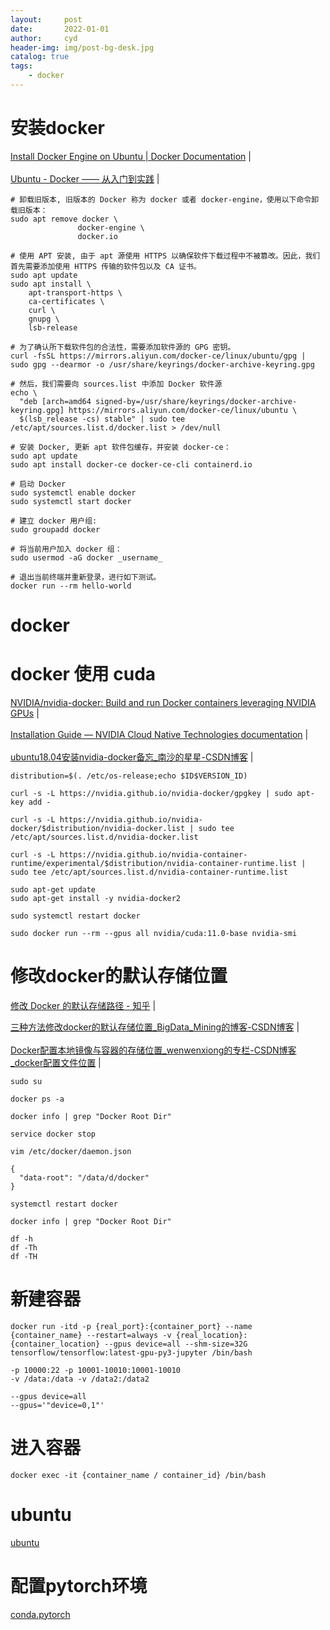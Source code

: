 ```yaml
---
layout:     post
date:       2022-01-01
author:     cyd
header-img: img/post-bg-desk.jpg
catalog: true
tags:
    - docker
---
```


# 安装docker    
<a href="https://docs.docker.com/engine/install/ubuntu/" target="_blank">Install Docker Engine on Ubuntu | Docker Documentation</a>  |  <br>  
<a href="https://yeasy.gitbook.io/docker_practice/install/ubuntu" target="_blank">Ubuntu - Docker —— 从入门到实践</a>  |  <br>    

```
# 卸载旧版本, 旧版本的 Docker 称为 docker 或者 docker-engine，使用以下命令卸载旧版本：
sudo apt remove docker \
               docker-engine \
               docker.io
```
```
# 使用 APT 安装, 由于 apt 源使用 HTTPS 以确保软件下载过程中不被篡改。因此，我们首先需要添加使用 HTTPS 传输的软件包以及 CA 证书。
sudo apt update
sudo apt install \
    apt-transport-https \
    ca-certificates \
    curl \
    gnupg \
    lsb-release
```
```
# 为了确认所下载软件包的合法性，需要添加软件源的 GPG 密钥。
curl -fsSL https://mirrors.aliyun.com/docker-ce/linux/ubuntu/gpg | sudo gpg --dearmor -o /usr/share/keyrings/docker-archive-keyring.gpg
```
```
# 然后，我们需要向 sources.list 中添加 Docker 软件源
echo \
  "deb [arch=amd64 signed-by=/usr/share/keyrings/docker-archive-keyring.gpg] https://mirrors.aliyun.com/docker-ce/linux/ubuntu \
  $(lsb_release -cs) stable" | sudo tee /etc/apt/sources.list.d/docker.list > /dev/null
```
```
# 安装 Docker, 更新 apt 软件包缓存，并安装 docker-ce：
sudo apt update
sudo apt install docker-ce docker-ce-cli containerd.io
```
```
# 启动 Docker
sudo systemctl enable docker
sudo systemctl start docker
```

```
# 建立 docker 用户组:
sudo groupadd docker

# 将当前用户加入 docker 组：
sudo usermod -aG docker _username_
```
```
# 退出当前终端并重新登录，进行如下测试。
docker run --rm hello-world
```

# docker
# docker 使用 cuda
<a href="https://github.com/NVIDIA/nvidia-docker" target="_blank">NVIDIA/nvidia-docker: Build and run Docker containers leveraging NVIDIA GPUs</a>  |  <br>  
<a href="https://docs.nvidia.com/datacenter/cloud-native/container-toolkit/install-guide.html#docker" target="_blank">Installation Guide — NVIDIA Cloud Native Technologies documentation</a>  |  <br>  
<a href="https://blog.csdn.net/weixin_41783910/article/details/109072936" target="_blank">ubuntu18.04安装nvidia-docker备忘_南沙的星星-CSDN博客</a>  |  <br>  

```
distribution=$(. /etc/os-release;echo $ID$VERSION_ID)

curl -s -L https://nvidia.github.io/nvidia-docker/gpgkey | sudo apt-key add -

curl -s -L https://nvidia.github.io/nvidia-docker/$distribution/nvidia-docker.list | sudo tee /etc/apt/sources.list.d/nvidia-docker.list
```

```
curl -s -L https://nvidia.github.io/nvidia-container-runtime/experimental/$distribution/nvidia-container-runtime.list | sudo tee /etc/apt/sources.list.d/nvidia-container-runtime.list
```
```
sudo apt-get update
sudo apt-get install -y nvidia-docker2
```
```
sudo systemctl restart docker
```
```
sudo docker run --rm --gpus all nvidia/cuda:11.0-base nvidia-smi
```




# 修改docker的默认存储位置

<a href="https://zhuanlan.zhihu.com/p/95533274" target="_blank">修改 Docker 的默认存储路径 - 知乎</a>  |  <br>  

<a href="https://blog.csdn.net/BigData_Mining/article/details/104921479" target="_blank">三种方法修改docker的默认存储位置_BigData_Mining的博客-CSDN博客</a>  |  <br>  
<a href="https://blog.csdn.net/wenwenxiong/article/details/78728696" target="_blank">Docker配置本地镜像与容器的存储位置_wenwenxiong的专栏-CSDN博客_docker配置文件位置</a>  |  <br>  

```
sudo su

docker ps -a

docker info | grep "Docker Root Dir"

service docker stop

vim /etc/docker/daemon.json

{
  "data-root": "/data/d/docker"
}

systemctl restart docker

docker info | grep "Docker Root Dir"

df -h
df -Th
df -TH

```




# 新建容器    
```  
docker run -itd -p {real_port}:{container_port} --name {container_name} --restart=always -v {real_location}:{container_location} --gpus device=all --shm-size=32G tensorflow/tensorflow:latest-gpu-py3-jupyter /bin/bash  

-p 10000:22 -p 10001-10010:10001-10010  
-v /data:/data -v /data2:/data2  

--gpus device=all  
--gpus='"device=0,1"'  

```  

# 进入容器    
```  
docker exec -it {container_name / container_id} /bin/bash  
```  

# ubuntu
[ubuntu](https://cyd1310997.github.io/2022/01/01/ubuntu)

# 配置pytorch环境
[conda.pytorch](https://cyd1310997.github.io/2022/01/01/conda.pytorch)

